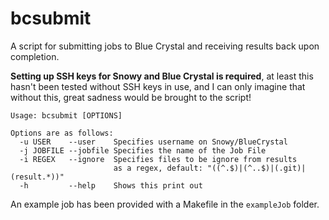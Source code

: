 # bcsubmit

A script for submitting jobs to Blue Crystal and receiving results back upon
completion.

**Setting up SSH keys for Snowy and Blue Crystal is required**, at least this 
hasn't been tested without SSH keys in use, and I can only imagine that without
this, great sadness would be brought to the script!

```
Usage: bcsubmit [OPTIONS]

Options are as follows:
  -u USER    --user    Specifies username on Snowy/BlueCrystal
  -j JOBFILE --jobfile Specifies the name of the Job File
  -i REGEX   --ignore  Specifies files to be ignore from results
                       as a regex, default: "((^.$)|(^..$)|(.git)|(result.*))"
  -h         --help    Shows this print out
```

An example job has been provided with a Makefile in the `exampleJob` folder.
